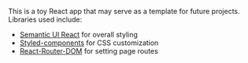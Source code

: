 This is a toy React app that may serve as a template for future projects. Libraries used include:


- <a href="https://github.com/Semantic-Org/Semantic-UI-React">Semantic UI React</a> for overall styling
- <a href="https://github.com/styled-components/styled-components">Styled-components</a> for CSS customization
- <a href="https://www.npmjs.com/package/react-router-dom">React-Router-DOM</a> for setting page routes

